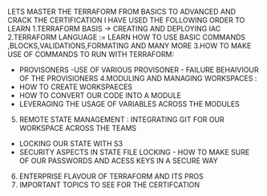 LETS MASTER THE TERRAFORM FROM BASICS TO ADVANCED AND CRACK THE CERTIFICATION 
I HAVE USED THE FOLLOWING ORDER TO LEARN 
1.TERRAFORM BASIS -> CREATING AND DEPLOYING IAC
2.TERRAFORM LANGUAGE := LEARN HOW TO USE BASIC COMMANDS ,BLOCKS,VALIDATIONS,FORMATING AND MANY MORE
3.HOW TO MAKE USE OF COMMANDS TO RUN WITH TERRAFORM:
   - PROVISONERS
   -USE OF VARIOUS PROVISONER
    - FAILURE BEHAIVIOUR OF THE PROVISIONERS
4.MODULING AND MANAGING WORKSPACES :
  - HOW TO CREATE WORKSPAECES
 - HOW TO CONVERT OUR CODE INTO A MODULE
  - LEVERAGING THE USAGE OF VARIABLES ACROSS THE MODULES
 5. REMOTE STATE MANAGEMENT :
  INTEGRATING GIT FOR OUR WORKSPACE ACROSS THE TEAMS
   - LOCKING OUR STATE WITH S3
   - SECURITY ASPECTS IN STATE FILE LOCKING
    - HOW TO MAKE SURE OF OUR PASSWORDS AND ACESS KEYS IN A SECURE WAY 
  6. ENTERPRISE FLAVOUR OF TERRAFORM AND ITS PROS 
  7. IMPORTANT TOPICS TO SEE FOR THE CERTIFCATION 
  
 
